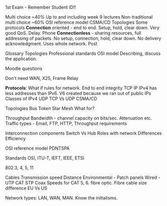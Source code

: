 1st Exam - Remember Student ID!!

Multi choice ~40%
     Up to and including week 9 lectures
Non-traditional multi choice ~60%
     OSI reference model 
     CSMA/CD
     Topologies
     Some protocols
         **Connection** oriented - end to end. Setup, hold, clear down. Very good QoS. Delay. Phone
         **Connectionless** - sharing resources, full addressing of packets. No setup, connection, hold, clear down. No delivery acknowledgment. Uses whole network. Post
         

Glossary
Topologies
Professional standards
OSI model
     Describing, discuss the application.

Moodle questions

Don't need WAN, X25, Frame Relay

**Protocols**:
    What if rules for network.
    End to end integrity
    TCP
    IP
         IPv4 has less addresses than IPv6. V6 created because we ran out of public IPs
         Classes of IPv4
    UDP
    TCP Vs UDP
    CSMA/CD

Topologies
     Bus
     Token
     Star
     Mesh
     What for?

Throughput
     Bandwidth - channel capacity on bits/sec.
     Attenuation etc.
     Traffic types - Email, FTP, HTTP,
          Throughput requirements

Interconnection components
     Switch Vs Hub
     Roles with network
     Differences
     Efficiency

OSI reference model
     PDNTSPA

Standards
     OSI, ITU-T, IEFT, IEEE, ETSI

802.3, 4, 5, 11

Cables
     Transmission speed
     Distance
     Environmental
     -
    Patch panels 
Wired - UTP CAT
STP
Coax
Speeds for CAT 5, 6. fibre optic.
Fibre cable size difference EU Vs US

Network types:
     LAN, WAN, MAN. Know the initialisms.
